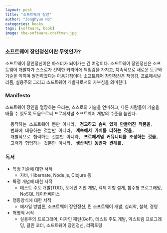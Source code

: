 ```yaml
---
layout: post
title: "소프트웨어 장인"
author: "Jonghyun Ho"
categories: books
tags: [software, book]
image: the-software-craftman.jpg
---
```

### 소프트웨어 장인정신이란 무엇인가?

소프트웨어 장인정신이은 마스터가 되어가는 긴 여정이다. 소프트웨어 장인정신은 소프트웨어 개발자가 스스로가 선택한 커리어에 책임감을 가지고, 지속적으로 새로운 도구와 기술을 익히며 발전하겠다는 마음가짐이다. 소프트웨어 장인정신은 책임감, 프로페셔널리즘, 실용주의 그리고 소프트웨어 개발자로서의 자부심을 의미한다.

### Manifesto
소프트웨어 장인을 열망하는 우리는, 스스로의 기술을 연마하고, 다른 사람들이 기술을 배울 수 있도록 도움으로써 프로페셔널 소프트웨어 개발의 수준을 높인다.

<pre>
  동작하는 소프트웨어 뿐만 아니라, <b>정교하고 솜씨 있게 만들어진 작품을</b>,
  변화에 대응하는 것뿐만 아니라, <b>계속해서 가치를 더하는 것을</b>,
  개별적으로 협력하는 것뿐만 아니라, <b>프로페셔널 커뮤니티를 조성하는 것을</b>,
  고객과 협업하는 것뿐만 아니라, <b>생산적인 동반자 관계를</b>,
</pre>


### 독서
- 특정 기술에 대한 서적
  - 자바, Hibernate, Node.js, Clojure 등
- 특정 개념에 대한 서적
  - 테스트 주도 개발(TDD), 도메인 기반 개발, 객체 지향 설계, 함수형 프로그래밍, NoSQL 데이터베이스
- 행동양식에 대한 서적
  - 애자일 방법론, 소프트웨어 장인정신, 린 소프트웨어 개발, 심리학, 철학, 경영
- 혁명적 서적
  - 실용주의 프로그래머, 디자인 패턴(GoF), 테스트 주도 개발, 익스트림 프로그래밍, 클린 코더, 소프트웨어 장인정신, 리팩토링
